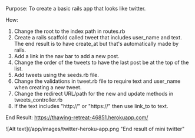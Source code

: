 Purpose: To create a basic rails app that looks like twitter.


How:  
1. Change the root to the index path in routes.rb
2. Create a rails scaffold called tweet that includes user_name and text. The end result is to have create_at but that's automatically made by rails.
3. Add a link in the nav bar to add a new post.
4. Change the order of the tweets to have the last post be at the top of the list.
5. Add tweets using the seeds.rb file.
6. Change the validations in tweet.rb file to require text and user_name when creating a new tweet.
7. Change the redirect URL/path for the new and update methods in tweets_controller.rb
8. If the text includes "http://" or "https://" then use link_to to text.


End Result:
https://thawing-retreat-46851.herokuapp.com/

![Alt text](/app/images/twitter-heroku-app.png "End result of mini twitter"
